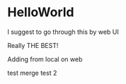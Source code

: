 # HelloWorld
I suggest to go through this by web UI

Really THE BEST!

Adding from local on web

test merge
test 2
